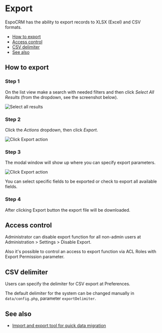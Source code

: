 # Export

EspoCRM has the ability to export records to XLSX (Excel) and CSV formats.

* [How to export](#how-to-export)
* [Access control](#access-control)
* [CSV delimiter](#csv-delimiter)
* [See also](#see-also)

## How to export

### Step 1

On the list view make a search with needed filters and then click *Select All Results* (from the dropdown, see the screenshot below).

![Select all results](https://raw.githubusercontent.com/espocrm/documentation/master/_static/images/user-guide/export/export-1.png)

### Step 2

Click the *Actions* dropdown, then click *Export*.

![Click Export action](https://raw.githubusercontent.com/espocrm/documentation/master/_static/images/user-guide/export/export-2.png)

### Step 3

The modal window will show up where you can specify export parameters.

![Click Export action](https://raw.githubusercontent.com/espocrm/documentation/master/_static/images/user-guide/export/export-3.png)

You can select specific fields to be exported or check to export all available fields.

### Step 4

After clicking Export button the export file will be downloaded.

## Access control

Administrator can disable export function for all non-admin users at Administration > Settings > Disable Export.

Also it's possible to control an access to export function via ACL Roles with Export Permission parameter.

## CSV delimiter

Users can specify the delimiter for CSV export at Preferences.

The default delimiter for the system can be changed manually in `data/config.php`, parameter `exportDelimiter`.

## See also

* [Import and export tool for quick data migration](https://www.espocrm.com/tips/import-export/)
